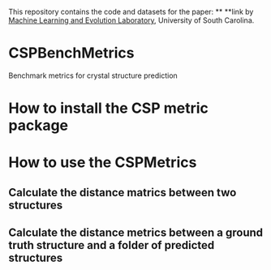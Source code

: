 This repository contains the code and datasets for the paper:
**
**link
by <a href="http://mleg.cse.sc.edu" target="_blank">Machine Learning and Evolution Laboratory</a>, University of South Carolina.

# CSPBenchMetrics
Benchmark metrics for crystal structure prediction


# How to install the CSP metric package


# How to use the CSPMetrics


## Calculate the distance matrics between two structures





## Calculate the distance metrics between a ground truth structure and a folder of predicted structures


